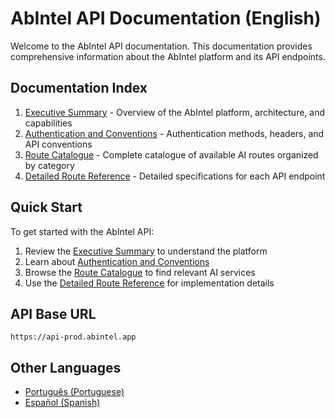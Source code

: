 # AbIntel API Documentation (English)

Welcome to the AbIntel API documentation. This documentation provides comprehensive information about the AbIntel platform and its API endpoints.

## Documentation Index

1. [Executive Summary](1.executive-summary.md) - Overview of the AbIntel platform, architecture, and capabilities
2. [Authentication and Conventions](2.authentication-and-conventions.md) - Authentication methods, headers, and API conventions
3. [Route Catalogue](3.route-catalogue.md) - Complete catalogue of available AI routes organized by category
4. [Detailed Route Reference](4.detailed-route-reference.md) - Detailed specifications for each API endpoint

## Quick Start

To get started with the AbIntel API:

1. Review the [Executive Summary](1.executive-summary.md) to understand the platform
2. Learn about [Authentication and Conventions](2.authentication-and-conventions.md)
3. Browse the [Route Catalogue](3.route-catalogue.md) to find relevant AI services
4. Use the [Detailed Route Reference](4.detailed-route-reference.md) for implementation details

## API Base URL

```
https://api-prod.abintel.app
```

## Other Languages

- [Português (Portuguese)](../pt/README.pt.md)
- [Español (Spanish)](../es/README.es.md)
